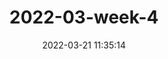 ---
title: 2022-03-week-4
date: 2022-03-21 11:35:14
abbrlink: 2022-03-week-4
categories:
  - report
tags:
  - week
---